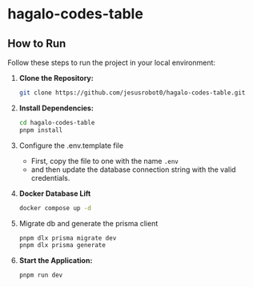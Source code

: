 # hagalo-codes-table

## How to Run

Follow these steps to run the project in your local environment:

1. **Clone the Repository:**

   ```bash
   git clone https://github.com/jesusrobot0/hagalo-codes-table.git
   ```

2. **Install Dependencies:**

   ```bash
   cd hagalo-codes-table
   pnpm install
   ```

3. Configure the .env.template file

   - First, copy the file to one with the name `.env`
   - and then update the database connection string with the valid credentials.

4. **Docker Database Lift**

   ```bash
   docker compose up -d
   ```

5. Migrate db and generate the prisma client

   ```bash
   pnpm dlx prisma migrate dev
   pnpm dlx prisma generate
   ```

6. **Start the Application:**

   ```bash
   pnpm run dev
   ```
